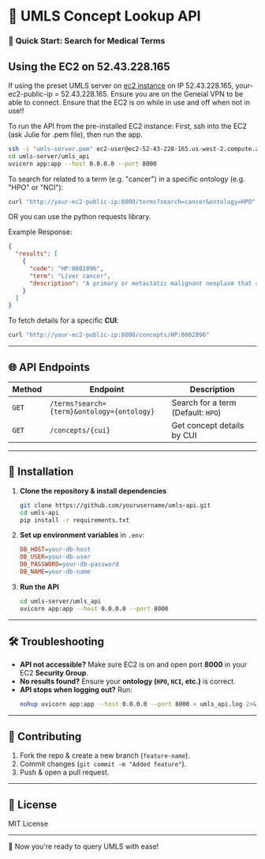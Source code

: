 # 🏥 UMLS Concept Lookup API

### 🚀 **Quick Start: Search for Medical Terms**
## Using the EC2 on 52.43.228.165
If using the preset UMLS server on [ec2 instance](https://us-west-2.console.aws.amazon.com/ec2/home?region=us-west-2#InstanceDetails:instanceId=i-02871ce2788a7a8c2) on IP 52.43.228.165, your-ec2-public-ip = 52.43.228.165. 
Ensure you are on the Geneial VPN to be able to connect. 
Ensure that the EC2 is on while in use and off when not in use!!

To run the API from the pre-installed EC2 instance: 
First, ssh into the  EC2 (ask Julie for .pem file), then run the app.
```sh
ssh -i "umls-server.pem" ec2-user@ec2-52-43-228-165.us-west-2.compute.amazonaws.com
cd umls-server/umls_api
uvicorn app:app --host 0.0.0.0 --port 8000
```

To search for related to a term (e.g. "cancer") in a specific ontology (e.g. "HPO" or "NCI"):
```sh
curl "http://your-ec2-public-ip:8000/terms?search=cancer&ontology=HPO"

```
OR you can use the python requests library. 

Example Response:
```json
{
  "results": [
    {
      "code": "HP:0002896",
      "term": "Liver cancer",
      "description": "A primary or metastatic malignant neoplasm that affects the liver."
    }
  ]
}
```

To fetch details for a specific **CUI**:
```sh
curl "http://your-ec2-public-ip:8000/concepts/HP:0002896"
```

---

## 🌐 **API Endpoints**
| Method | Endpoint | Description |
|--------|----------|-------------|
| `GET`  | `/terms?search={term}&ontology={ontology}` | Search for a term (Default: `HPO`) |
| `GET`  | `/concepts/{cui}` | Get concept details by CUI |

---

## 📌 **Installation**
1. **Clone the repository & install dependencies**  
   ```sh
   git clone https://github.com/yourusername/umls-api.git
   cd umls-api
   pip install -r requirements.txt
   ```

2. **Set up environment variables** in `.env`:
   ```ini
   DB_HOST=your-db-host
   DB_USER=your-db-user
   DB_PASSWORD=your-db-password
   DB_NAME=your-db-name
   ```

3. **Run the API**
   ```sh
   cd umls-server/umls_api
   uvicorn app:app --host 0.0.0.0 --port 8000
   ```

---

## 🛠 **Troubleshooting**
- **API not accessible?** Make sure EC2 is on and open port **8000** in your EC2 **Security Group**.  
- **No results found?** Ensure your **ontology (`HPO`, `NCI`, etc.)** is correct.  
- **API stops when logging out?** Run:
  ```sh
  nohup uvicorn app:app --host 0.0.0.0 --port 8000 > umls_api.log 2>&1 &
  ```

---

## 🤝 **Contributing**
1. Fork the repo & create a new branch (`feature-name`).
2. Commit changes (`git commit -m "Added feature"`).
3. Push & open a pull request.

---

## 📜 **License**
MIT License

---

🚀 Now you're ready to query UMLS with ease!

